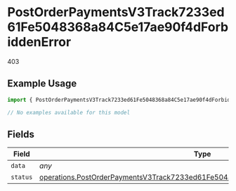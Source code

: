 # PostOrderPaymentsV3Track7233ed61Fe5048368a84C5e17ae90f4dForbiddenError

403

## Example Usage

```typescript
import { PostOrderPaymentsV3Track7233ed61Fe5048368a84C5e17ae90f4dForbiddenError } from "@dhaba/safepay-ts/models/errors";

// No examples available for this model
```

## Fields

| Field                                                                                                                                                                                    | Type                                                                                                                                                                                     | Required                                                                                                                                                                                 | Description                                                                                                                                                                              |
| ---------------------------------------------------------------------------------------------------------------------------------------------------------------------------------------- | ---------------------------------------------------------------------------------------------------------------------------------------------------------------------------------------- | ---------------------------------------------------------------------------------------------------------------------------------------------------------------------------------------- | ---------------------------------------------------------------------------------------------------------------------------------------------------------------------------------------- |
| `data`                                                                                                                                                                                   | *any*                                                                                                                                                                                    | :heavy_minus_sign:                                                                                                                                                                       | N/A                                                                                                                                                                                      |
| `status`                                                                                                                                                                                 | [operations.PostOrderPaymentsV3Track7233ed61Fe5048368a84C5e17ae90f4dForbiddenStatus](../../models/operations/postorderpaymentsv3track7233ed61fe5048368a84c5e17ae90f4dforbiddenstatus.md) | :heavy_minus_sign:                                                                                                                                                                       | N/A                                                                                                                                                                                      |